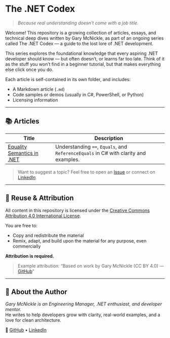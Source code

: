 # The .NET Codex

> *Because real understanding doesn’t come with a job title.*

Welcome! This repository is a growing collection of articles, essays, and technical deep dives written by Gary McNickle, as part of an ongoing series called The .NET Codex — a guide to the lost lore of .NET development.

This series explores the foundational knowledge that every aspiring .NET developer should know — but often doesn’t, or learns far too late. Think of it as the stuff you won’t find in a beginner tutorial, but that makes everything else click once you do.

Each article is self-contained in its own folder, and includes:
- A Markdown article (`.md`)
- Code samples or demos (usually in C#, PowerShell, or Python)
- Licensing information

---

## 📚 Articles

| Title | Description |
|-------|-------------|
| [Equality Semantics in .NET](https://github.com/gmcnickle/articles/tree/main/.NET%20Equality%20Semantics) | Understanding `==`, `Equals`, and `ReferenceEquals` in C# with clarity and examples. |

> Want to suggest a topic? Feel free to open an [Issue](https://github.com/gmcnickle/articles/issues) or connect on [LinkedIn](https://www.linkedin.com/in/gmcnickle/).

---

## 🔄 Reuse & Attribution

All content in this repository is licensed under the [Creative Commons Attribution 4.0 International License](https://creativecommons.org/licenses/by/4.0/).

You are free to:
- Copy and redistribute the material
- Remix, adapt, and build upon the material for any purpose, even commercially

**Attribution is required.**  
> Example attribution: “Based on work by Gary McNickle (CC BY 4.0) — [GitHub](https://github.com/gmcnickle)”

---

## 👋 About the Author

_Gary McNickle is an Engineering Manager, .NET enthusiast, and developer mentor._  
He writes to help developers grow with clarity, real-world examples, and a love for clean architecture.

📍 [GitHub](https://github.com/gmcnickle) • [LinkedIn](https://www.linkedin.com/in/gmcnickle/)
